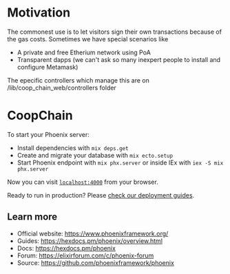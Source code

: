 # Motivation

The commonest use is to let visitors sign their own transactions because of the gas costs. Sometimes we have special scenarios like
  * A private and free Etherium network using PoA
  * Transparent dapps (we can't ask so many inexpert people to install and configure Metamask)

The epecific controllers which manage this are on /lib/coop_chain_web/controllers folder

# CoopChain

To start your Phoenix server:

  * Install dependencies with `mix deps.get`
  * Create and migrate your database with `mix ecto.setup`
  * Start Phoenix endpoint with `mix phx.server` or inside IEx with `iex -S mix phx.server`

Now you can visit [`localhost:4000`](http://localhost:4000) from your browser.

Ready to run in production? Please [check our deployment guides](https://hexdocs.pm/phoenix/deployment.html).

## Learn more

  * Official website: https://www.phoenixframework.org/
  * Guides: https://hexdocs.pm/phoenix/overview.html
  * Docs: https://hexdocs.pm/phoenix
  * Forum: https://elixirforum.com/c/phoenix-forum
  * Source: https://github.com/phoenixframework/phoenix
